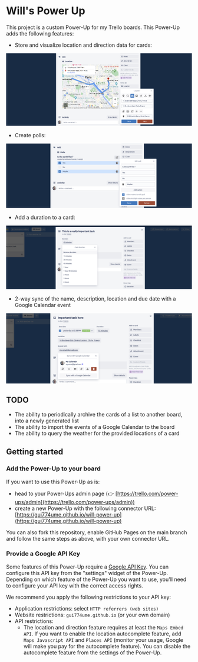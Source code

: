 # Will's Power Up

This project is a custom Power-Up for my Trello boards. This Power-Up adds the following features:
- Store and visualize location and direction data for cards:

![Location component](documentation/images/location_component.png)

- Create polls:

![Poll component](documentation/images/poll_component.png)

- Add a duration to a card:

![Duration component](documentation/images/duration_component.png)

- 2-way sync of the name, description, location and due date with a Google Calendar event

![Calendar component](documentation/images/calendar_component.png)

## TODO

- The ability to periodically archive the cards of a list to another board, into a newly generated list
- The ability to import the events of a Google Calendar to the board
- The ability to query the weather for the provided locations of a card


## Getting started

### Add the Power-Up to your board

If you want to use this Power-Up as is:
- head to your Power-Ups admin page (👉 [https://trello.com/power-ups/admin](https://trello.com/power-ups/admin))
- create a new Power-Up with the following connector URL: [https://gui774ume.github.io/will-power-up](https://gui774ume.github.io/will-power-up)

You can also fork this repository, enable GitHub Pages on the main branch and follow the same steps as above, with your own connector URL.

### Provide a Google API Key

Some features of this Power-Up require a [Google API Key](https://cloud.google.com/docs/authentication/api-keys). You can configure this API key from the "settings" widget of the Power-Up.
Depending on which feature of the Power-Up you want to use, you'll need to configure your API key with the correct access rights.

We recommend you apply the following restrictions to your API key:
- Application restrictions: select `HTTP referrers (web sites)`
- Website restrictions: `gui774ume.github.io` (or your own domain)
- API restrictions:
  - The location and direction feature requires at least the `Maps Embed API`. If you want to enable the location autocomplete feature, add `Maps Javascript API` and `Places API` (monitor your usage, Google will make you pay for the autocomplete feature). You can disable the autocomplete feature from the settings of the Power-Up.